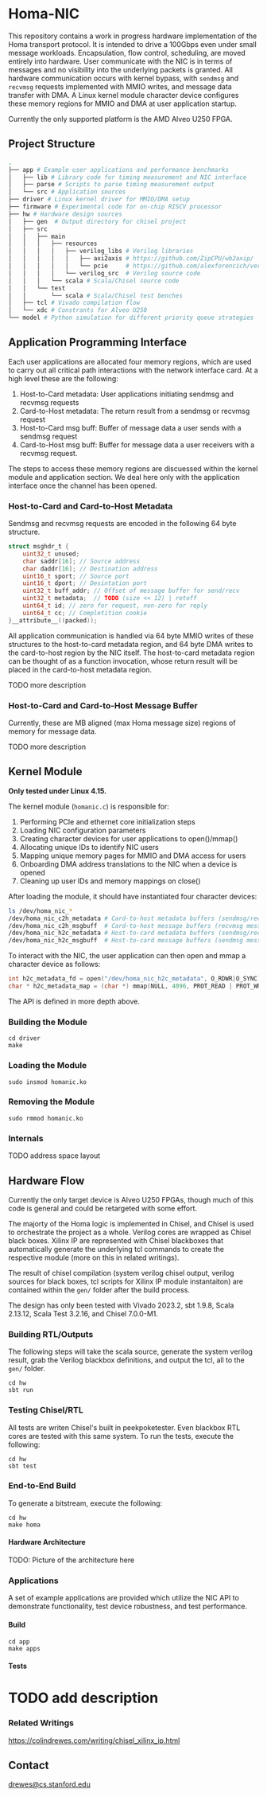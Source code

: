# Homa-NIC
This repository contains a work in progress hardware implementation of the Homa transport protocol. It is intended to drive a 100Gbps even under small message workloads. Encapsulation, flow control, scheduling, are moved entirely into hardware. User communicate with the NIC is in terms of messages and no visibility into the underlying packets is granted. All hardware communication occurs with kernel bypass, with `sendmsg` and `recvmsg` requests implemented with MMIO writes, and message data transfer with DMA. A Linux kernel module character device configures these memory regions for MMIO and DMA at user application startup.

Currently the only supported platform is the AMD Alveo U250 FPGA.

## Project Structure
```bash
.
├── app # Example user applications and performance benchmarks
│   ├── lib # Library code for timing measurement and NIC interface
│   ├── parse # Scripts to parse timing measurement output
│   └── src # Application sources
├── driver # Linux kernel driver for MMIO/DMA setup
├── firmware # Experimental code for on-chip RISCV processor  
├── hw # Hardware design sources
│   ├── gen  # Output directory for chisel project
│   ├── src  
│   │   ├── main
│   │   │   ├── resources
│   │   │   │   ├── verilog_libs # Verilog libraries 
│   │   │   │   │   ├── axi2axis # https://github.com/ZipCPU/wb2axip/
│   │   │   │   │   └── pcie     # https://github.com/alexforencich/verilog-pcie
│   │   │   │   └── verilog_src  # Verilog source code
│   │   │   └── scala # Scala/Chisel source code
│   │   └── test 
│   │       └── scala # Scala/Chisel test benches
│   ├── tcl # Vivado compilation flow
│   └── xdc # Constrants for Alveo U250
└── model # Python simulation for different priority queue strategies
```

## Application Programming Interface

Each user applications are allocated four memory regions, which are used to carry out all critical path interactions with the network interface card. At a high level these are the following:
1) Host-to-Card metadata: User applications initiating sendmsg and recvmsg requests
2) Card-to-Host metadata: The return result from a sendmsg or recvmsg request
3) Host-to-Card msg buff: Buffer of message data a user sends with a sendmsg request
4) Card-to-Host msg buff: Buffer for message data a user receivers with a recvmsg request.

The steps to access these memory regions are discuessed within the kernel module and application section. We deal here only with the application interface once the channel has been opened.

### Host-to-Card and Card-to-Host Metadata

Sendmsg and recvmsg requests are encoded in the following 64 byte structure. 
```C
struct msghdr_t {
    uint32_t unused; 
    char saddr[16]; // Source address
    char daddr[16]; // Destination address
    uint16_t sport; // Source port
    uint16_t dport; // Desintation port
    uint32_t buff_addr; // Offset of message buffer for send/recv
    uint32_t metadata;  // TODO (size << 12) | retoff   
    uint64_t id; // zero for request, non-zero for reply
    uint64_t cc; // Completition cookie
}__attribute__((packed));
```
All application communication is handled via 64 byte MMIO writes of these structures to the host-to-card metadata region, and 64 byte DMA writes to the card-to-host region by the NIC itself. The host-to-card metadata region can be thought of as a function invocation, whose return result will be placed in the card-to-host metadata region.

TODO more description

### Host-to-Card and Card-to-Host Message Buffer
Currently, these are MB aligned (max Homa message size) regions of memory for message data.

TODO more description

## Kernel Module
**Only tested under Linux 4.15.**

The kernel module (`homanic.c`) is responsible for:
1) Performing PCIe and ethernet core initialization steps
2) Loading NIC configuration parameters
3) Creating character devices for user applications to open()/mmap()
4) Allocating unique IDs to identify NIC users
5) Mapping unique memory pages for MMIO and DMA access for users
5) Onboarding DMA address translations to the NIC when a device is opened
6) Cleaning up user IDs and memory mappings on close()

After loading the module, it should have instantiated four character devices:
```bash
ls /dev/homa_nic_*
/dev/homa_nic_c2h_metadata # Card-to-host metadata buffers (sendmsg/recvmsg responses)
/dev/homa_nic_c2h_msgbuff  # Card-to-host message buffers (recvmsg message data)
/dev/homa_nic_h2c_metadata # Host-to-card metadata buffers (sendmsg/recvmsg requests)
/dev/homa_nic_h2c_msgbuff  # Host-to-card message buffers (sendmsg message data)
```

To interact with the NIC, the user application can then open and mmap a character device as follows:
```C
int h2c_metadata_fd = open("/dev/homa_nic_h2c_metadata", O_RDWR|O_SYNC);
char * h2c_metadata_map = (char *) mmap(NULL, 4096, PROT_READ | PROT_WRITE, MAP_SHARED, h2c_metadata_fd, 0);
```
The API is defined in more depth above.

### Building the Module
```
cd driver
make
```

### Loading the Module
```
sudo insmod homanic.ko
```

### Removing the Module
```
sudo rmmod homanic.ko
```

### Internals
TODO address space layout 

## Hardware Flow
Currently the only target device is Alveo U250 FPGAs, though much of this code is general and could be retargeted with some effort.

The majorty of the Homa logic is implemented in Chisel, and Chisel is used to orchestrate the project as a whole. Verilog cores are wrapped as Chisel black boxes. Xilinx IP are represented with Chisel blackboxes that automatically generate the underlying tcl commands to create the respective module (more on this in related writings).

The result of chisel compilation (system verilog chisel output, verilog sources for black boxes, tcl scripts for Xilinx IP module instantaiton) are contained within the `gen/` folder after the build process.

The design has only been tested with Vivado 2023.2, sbt 1.9.8, Scala 2.13.12, Scala Test 3.2.16, and Chisel 7.0.0-M1.

### Building RTL/Outputs
The following steps will take the scala source, generate the system verilog result, grab the Verilog blackbox definitions, and output the tcl, all to the `gen/` folder.
```
cd hw
sbt run
```

### Testing Chisel/RTL
All tests are writen Chisel's built in peekpoketester. Even blackbox RTL cores are tested with this same system. To run the tests, execute the following: 
```
cd hw
sbt test 
```

### End-to-End Build
To generate a bitstream, execute the following:
```
cd hw
make homa
```

#### Hardware Architecture
TODO: Picture of the architecture here 


### Applications
A set of example applications are provided which utilize the NIC API to demonstrate functionality, test device robustness, and test performance. 

#### Build
```
cd app
make apps
```

#### Tests
# TODO add description 

### Related Writings
https://colindrewes.com/writing/chisel_xilinx_ip.html

## Contact
drewes@cs.stanford.edu